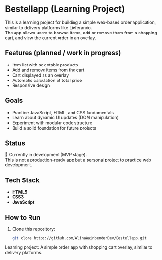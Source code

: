 # Bestellapp (Learning Project)

This is a learning project for building a simple web-based order application, similar to delivery platforms like Lieferando.  
The app allows users to browse items, add or remove them from a shopping cart, and view the current order in an overlay.

## Features (planned / work in progress)
- Item list with selectable products
- Add and remove items from the cart
- Cart displayed as an overlay
- Automatic calculation of total price
- Responsive design

## Goals
- Practice JavaScript, HTML, and CSS fundamentals
- Learn about dynamic UI updates (DOM manipulation)
- Experiment with modular code structure
- Build a solid foundation for future projects

## Status
🚧 Currently in development (MVP stage).  
This is not a production-ready app but a personal project to practice web development.

## Tech Stack
- **HTML5**
- **CSS3**
- **JavaScript**

## How to Run
1. Clone this repository:
   ```bash
   git clone https://github.com/AlinaWainbenderDev/Bestellapp.git
Learning project: A simple order app with shopping cart overlay, similar to delivery platforms.
